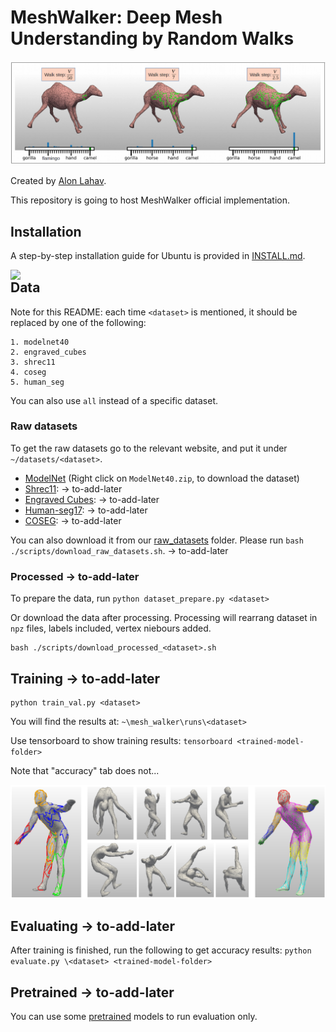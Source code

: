 # MeshWalker: Deep Mesh Understanding by Random Walks
<img src='/doc/images/teaser_fig.png'>

Created by [Alon Lahav](mailto:alon.lahav2@gmail.com).

This repository is going to host MeshWalker official implementation.

## Installation
A step-by-step installation guide for Ubuntu is provided in [INSTALL.md](./INSTALL.md).

<img src='/doc/images/segmentaion.gif' align="right" width=600>

## Data
Note for this README: each time `<dataset>` is mentioned, 
it should be replaced by one of the following:

```
1. modelnet40
2. engraved_cubes
3. shrec11
4. coseg
5. human_seg
```

You can also use `all` instead of a specific dataset.

### Raw datasets
To get the raw datasets go to the relevant website, 
and put it under `~/datasets/<dataset>`. 
- [ModelNet](https://modelnet.cs.princeton.edu/)
  (Right click on `ModelNet40.zip`, to download the dataset) 
- [Shrec11](): -> to-add-later
- [Engraved Cubes](): -> to-add-later
- [Human-seg17](): -> to-add-later
- [COSEG](): -> to-add-later

You can also download it from our [raw_datasets]() folder.
Please run `bash ./scripts/download_raw_datasets.sh`. -> to-add-later


### Processed -> to-add-later
To prepare the data, run `python dataset_prepare.py <dataset>`

Or download the data after processing. 
Processing will rearrang dataset in `npz` files, labels included, vertex niebours added.
```
bash ./scripts/download_processed_<dataset>.sh
```
 
## Training -> to-add-later
```
python train_val.py <dataset>
```
You will find the results at: `~\mesh_walker\runs\<dataset>`

Use tensorboard to show training results: `tensorboard <trained-model-folder>`

Note that "accuracy" tab does not...

<img src='/doc/images/2nd_fig.png'>

## Evaluating -> to-add-later
After training is finished, run the following to get accuracy results: `python evaluate.py \<dataset> <trained-model-folder>`

## Pretrained -> to-add-later
You can use some [pretrained](https://technionmail-my.sharepoint.com/personal/alon_lahav_campus_technion_ac_il/_layouts/15/onedrive.aspx?id=%2Fpersonal%2Falon%5Flahav%5Fcampus%5Ftechnion%5Fac%5Fil%2FDocuments%2Fmesh%5Fwalker%2Fpretrained)  models to run evaluation only. 


